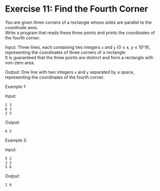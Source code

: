 # Exercise 11: Find the Fourth Corner

You are given three corners of a rectangle whose sides are parallel to the coordinate axes.  
Write a program that reads these three points and prints the coordinates of the fourth corner.

Input: Three lines, each containing two integers `x` and `y` (0 ≤ x, y ≤ 10^9), representing the coordinates of three corners of a rectangle.  
It is guaranteed that the three points are distinct and form a rectangle with non-zero area.

Output: One line with two integers `x` and `y` separated by a space, representing the coordinates of the fourth corner.

Example 1:

Input:  
```
2 3
6 3
2 5
```
Output:  
```
6 5
```

Example 2:

Input:  
```
5 2
1 2
5 6
```
Output:  
```
1 6
```
